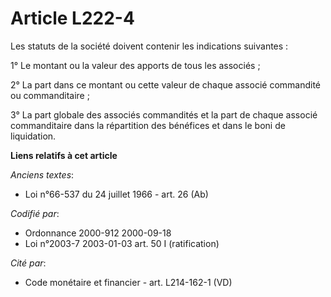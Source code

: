 # Article L222-4

Les statuts de la société doivent contenir les indications suivantes :

1° Le montant ou la valeur des apports de tous les associés ;

2° La part dans ce montant ou cette valeur de chaque associé commandité ou commanditaire ;

3° La part globale des associés commandités et la part de chaque associé commanditaire dans la répartition des bénéfices et
dans le boni de liquidation.

**Liens relatifs à cet article**

_Anciens textes_:

  - Loi n°66-537 du 24 juillet 1966 - art. 26 (Ab)

_Codifié par_:

  - Ordonnance 2000-912 2000-09-18
  - Loi n°2003-7 2003-01-03 art. 50 I (ratification)

_Cité par_:

  - Code monétaire et financier - art. L214-162-1 (VD)
